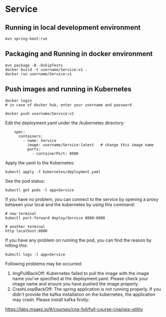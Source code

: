 # Service

## Running in local development environment

```
mvn spring-boot:run
```

## Packaging and Running in docker environment

```
mvn package -B -DskipTests
docker build -t username/Service:v1 .
docker run username/Service:v1
```

## Push images and running in Kubernetes

```
docker login 
# in case of docker hub, enter your username and password

docker push username/Service:v1
```

Edit the deployment.yaml under the /kubernetes directory:
```
    spec:
      containers:
        - name: Service
          image: username/Service:latest   # change this image name
          ports:
            - containerPort: 8080

```

Apply the yaml to the Kubernetes:
```
kubectl apply -f kubernetes/deployment.yaml
```

See the pod status:
```
kubectl get pods -l app=Service
```

If you have no problem, you can connect to the service by opening a proxy between your local and the kubernetes by using this command:
```
# new terminal
kubectl port-forward deploy/Service 8080:8080

# another terminal
http localhost:8080
```

If you have any problem on running the pod, you can find the reason by hitting this:
```
kubectl logs -l app=Service
```

Following problems may be occurred:

1. ImgPullBackOff:  Kubernetes failed to pull the image with the image name you've specified at the deployment.yaml. Please check your image name and ensure you have pushed the image properly.
1. CrashLoopBackOff: The spring application is not running properly. If you didn't provide the kafka installation on the kubernetes, the application may crash. Please install kafka firstly:

https://labs.msaez.io/#/courses/cna-full/full-course-cna/ops-utility

